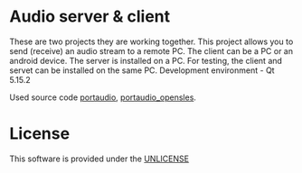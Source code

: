# Audio server & client

  These are two projects they are working together. This project allows you to send (receive) an audio stream to a remote PC. The client can be a PC or an android device.
  The server is installed on a PC. For testing, the client and servet can be installed on the same PC. Development environment - Qt 5.15.2
  
  Used source code <a href="https://github.com/PortAudio/portaudio" rel="nofollow">portaudio</a>, <a href="https://github.com/croissanne/portaudio_opensles"    rel="nofollow">portaudio_opensles</a>.
  
  
# License

  This software is provided under the  <a href="http://unlicense.org/" rel="nofollow">UNLICENSE</a>

